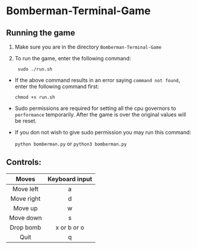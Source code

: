 # Bomberman-Terminal-Game

## Running the game

1. Make sure you are in the directory `Bomberman-Terminal-Game`

2. To run the game, enter the following command:

        sudo ./run.sh

*   If the above command results in an error saying `command not found`, enter the following command first:

    `chmod +x run.sh`

*   Sudo permissions are required for setting all the cpu governors to `performance` temporarily.
    After the game is over the original values will be reset.

*   If you don not wish to give sudo permission you may run this command:

    `python bomberman.py` or `python3 bomberman.py`

## Controls:

|    Moves   | Keyboard input |
|:----------:|:--------------:|
| Move left  |        a       |
| Move right |        d       |
| Move up    |        w       |
| Move down  |        s       |
| Drop bomb  |   x or b or o  |
| Quit       |        q       |
